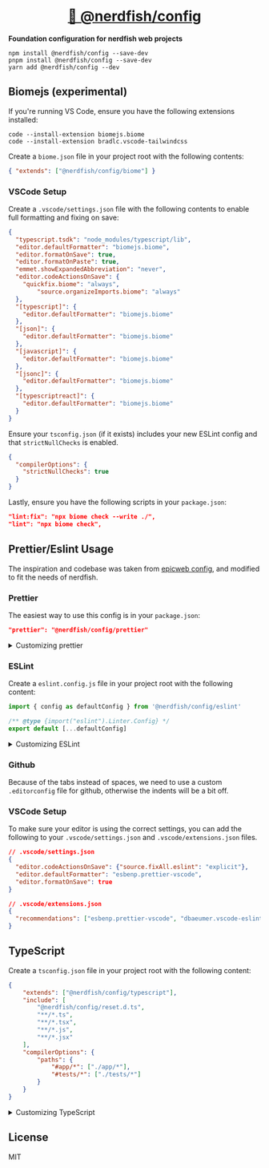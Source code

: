 <div>
  <h1 align="center"><a href="https://npm.im/@nerdfish/config">👮 @nerdfish/config</a></h1>
  <strong>
    Foundation configuration for nerdfish web projects
  </strong>

</div>

```
npm install @nerdfish/config --save-dev
pnpm install @nerdfish/config --save-dev
yarn add @nerdfish/config --dev
```

## Biomejs (experimental)

If you're running VS Code, ensure you have the following extensions installed:

```
code --install-extension biomejs.biome
code --install-extension bradlc.vscode-tailwindcss
```

Create a `biome.json` file in your project root with the following contents:

```json
{ "extends": ["@nerdfish/config/biome"] }
```

### VSCode Setup

Create a `.vscode/settings.json` file with the following contents to enable full formatting and fixing on save:

```json
{
  "typescript.tsdk": "node_modules/typescript/lib",
  "editor.defaultFormatter": "biomejs.biome",
  "editor.formatOnSave": true,
  "editor.formatOnPaste": true,
  "emmet.showExpandedAbbreviation": "never",
  "editor.codeActionsOnSave": {
    "quickfix.biome": "always",
		"source.organizeImports.biome": "always"
  },
  "[typescript]": {
    "editor.defaultFormatter": "biomejs.biome"
  },
  "[json]": {
    "editor.defaultFormatter": "biomejs.biome"
  },
  "[javascript]": {
    "editor.defaultFormatter": "biomejs.biome"
  },
  "[jsonc]": {
    "editor.defaultFormatter": "biomejs.biome"
  },
  "[typescriptreact]": {
    "editor.defaultFormatter": "biomejs.biome"
  }
}
```

Ensure your `tsconfig.json` (if it exists) includes your new ESLint config and that `strictNullChecks` is enabled.

```json
{
  "compilerOptions": {
    "strictNullChecks": true
  }
}
```

Lastly, ensure you have the following scripts in your `package.json`:

```json
"lint:fix": "npx biome check --write ./",
"lint": "npx biome check",
```

## Prettier/Eslint Usage

The inspiration and codebase was taken from [epicweb config](https://github.com/epicweb-dev/config), and modified to fit the needs of nerdfish.

### Prettier

The easiest way to use this config is in your `package.json`:

```json
"prettier": "@nerdfish/config/prettier"
```

<details>
  <summary>Customizing prettier</summary>

If you want to customize things, you should probably just copy/paste the
built-in config. But if you really want, you can override it using regular
JavaScript stuff.

Create a `.prettierrc.js` file in your project root with the following content:

```js
import defaultConfig from '@nerdfish/config/prettier'

/** @type {import("prettier").Options} */
export default {
	...defaultConfig,
	// .. your overrides here...
}
```

</details>



### ESLint

Create a `eslint.config.js` file in your project root with the following
content:

```js
import { config as defaultConfig } from '@nerdfish/config/eslint'

/** @type {import("eslint").Linter.Config} */
export default [...defaultConfig]
```

<details>
  <summary>Customizing ESLint</summary>

Learn more from
[the Eslint docs here](https://eslint.org/docs/latest/extend/shareable-configs#overriding-settings-from-shareable-configs).

</details>

### Github

Because of the tabs instead of spaces, we need to use a custom `.editorconfig` file for github, otherwise the indents will be a bit off.


### VSCode Setup

To make sure your editor is using the correct settings, you can add the following to your `.vscode/settings.json` and `.vscode/extensions.json` files.

```json
// .vscode/settings.json​
{​
  "editor.codeActionsOnSave": {"source.fixAll.eslint": "explicit"},
  "editor.defaultFormatter": "esbenp.prettier-vscode",
  "editor.formatOnSave": true​
}
```

```json
// .vscode/extensions.json​
{
  "recommendations": ["esbenp.prettier-vscode", "dbaeumer.vscode-eslint"]
}
```



## TypeScript

Create a `tsconfig.json` file in your project root with the following content:

```json
{
	"extends": ["@nerdfish/config/typescript"],
	"include": [
		"@nerdfish/config/reset.d.ts",
		"**/*.ts",
		"**/*.tsx",
		"**/*.js",
		"**/*.jsx"
	],
	"compilerOptions": {
		"paths": {
			"#app/*": ["./app/*"],
			"#tests/*": ["./tests/*"]
		}
	}
}
```

<details>
  <summary>Customizing TypeScript</summary>

Learn more from
[the TypeScript docs here](https://www.typescriptlang.org/tsconfig/#extends).

</details>

## License

MIT
